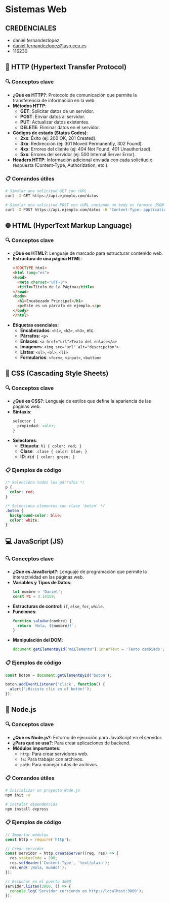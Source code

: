 # Sistemas Web 

## CREDENCIALES
- daniel.fernandezlopez
- daniel.fernandezlopez@usp.ceu.es
- 116230


## 📡 **HTTP (Hypertext Transfer Protocol)**

### 🔍 **Conceptos clave**
- **¿Qué es HTTP?**: Protocolo de comunicación que permite la transferencia de información en la web.
- **Métodos HTTP**:
  - **GET**: Solicitar datos de un servidor.
  - **POST**: Enviar datos al servidor.
  - **PUT**: Actualizar datos existentes.
  - **DELETE**: Eliminar datos en el servidor.
- **Códigos de estado (Status Codes)**:
  - **2xx**: Éxito (ej: 200 OK, 201 Created).
  - **3xx**: Redirección (ej: 301 Moved Permanently, 302 Found).
  - **4xx**: Errores del cliente (ej: 404 Not Found, 401 Unauthorized).
  - **5xx**: Errores del servidor (ej: 500 Internal Server Error).
- **Headers HTTP**: Información adicional enviada con cada solicitud o respuesta (Content-Type, Authorization, etc.).

### 📋 **Comandos útiles**
```bash
# Simular una solicitud GET con cURL
curl -X GET https://api.ejemplo.com/datos

# Simular una solicitud POST con cURL enviando un body en formato JSON
curl -X POST https://api.ejemplo.com/datos -H "Content-Type: application/json" -d '{"nombre":"Daniel"}'
```

## 🌐 **HTML (HyperText Markup Language)**

### 🔍 **Conceptos clave**
- **¿Qué es HTML?**: Lenguaje de marcado para estructurar contenido web.
- **Estructura de una página HTML**:
  ```html
  <!DOCTYPE html>
  <html lang="es">
  <head>
    <meta charset="UTF-8">
    <title>Título de la Página</title>
  </head>
  <body>
    <h1>Encabezado Principal</h1>
    <p>Este es un párrafo de ejemplo.</p>
  </body>
  </html>
  ```
- **Etiquetas esenciales**:
  - **Encabezados**: `<h1>`, `<h2>`, `<h3>`, etc.
  - **Párrafos**: `<p>`
  - **Enlaces**: `<a href="url">Texto del enlace</a>`
  - **Imágenes**: `<img src="url" alt="descripción">`
  - **Listas**: `<ul>`, `<ol>`, `<li>`
  - **Formularios**: `<form>`, `<input>`, `<button>`


## 🎨 **CSS (Cascading Style Sheets)**

### 🔍 **Conceptos clave**
- **¿Qué es CSS?**: Lenguaje de estilos que define la apariencia de las páginas web.
- **Sintaxis**:
  ```css
  selector {
    propiedad: valor;
  }
  ```
- **Selectores**:
  - **Etiqueta**: `h1 { color: red; }`
  - **Clase**: `.clase { color: blue; }`
  - **ID**: `#id { color: green; }`

### 📋 **Ejemplos de código**
```css
/* Selecciona todos los párrafos */
p {
  color: red;
}

/* Selecciona elementos con clase 'boton' */
.boton {
  background-color: blue;
  color: white;
}
```

## 💻 **JavaScript (JS)**

### 🔍 **Conceptos clave**
- **¿Qué es JavaScript?**: Lenguaje de programación que permite la interactividad en las páginas web.
- **Variables y Tipos de Datos**:
  ```javascript
  let nombre = 'Daniel';
  const PI = 3.14159;
  ```
- **Estructuras de control**: `if`, `else`, `for`, `while`.
- **Funciones**: 
  ```javascript
  function saludar(nombre) {
    return `Hola, ${nombre}!`;
  }
  ```
- **Manipulación del DOM**: 
  ```javascript
  document.getElementById('miElemento').innerText = 'Texto cambiado';
  ```

### 📋 **Ejemplos de código**
```javascript
const boton = document.getElementById('boton');

boton.addEventListener('click', function() {
  alert('¡Hiciste clic en el botón!');
});
```

## 🚀 **Node.js**

### 🔍 **Conceptos clave**
- **¿Qué es Node.js?**: Entorno de ejecución para JavaScript en el servidor.
- **¿Para qué se usa?**: Para crear aplicaciones de backend.
- **Módulos importantes**:
  - `http`: Para crear servidores web.
  - `fs`: Para trabajar con archivos.
  - `path`: Para manejar rutas de archivos.

### 📋 **Comandos útiles**
```bash
# Inicializar un proyecto Node.js
npm init -y

# Instalar dependencias
npm install express
```

### 📋 **Ejemplos de código**
```javascript
// Importar módulos
const http = require('http');

// Crear servidor
const servidor = http.createServer((req, res) => {
  res.statusCode = 200;
  res.setHeader('Content-Type', 'text/plain');
  res.end('¡Hola, mundo!');
});

// Escuchar en el puerto 3000
servidor.listen(3000, () => {
  console.log('Servidor corriendo en http://localhost:3000');
});
```